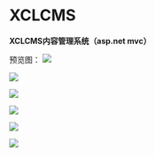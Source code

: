 # XCLCMS

**XCLCMS内容管理系统（asp.net mvc）**

预览图：
![](https://raw.githubusercontent.com/xucongli1989/XCLCMS/master/XCLCMS/XCLCMS.Document/Img/11.jpg)

![](https://raw.githubusercontent.com/xucongli1989/XCLCMS/master/XCLCMS/XCLCMS.Document/Img/22.jpg)

![](https://raw.githubusercontent.com/xucongli1989/XCLCMS/master/XCLCMS/XCLCMS.Document/Img/33.jpg)

![](https://raw.githubusercontent.com/xucongli1989/XCLCMS/master/XCLCMS/XCLCMS.Document/Img/44.jpg)

![](https://raw.githubusercontent.com/xucongli1989/XCLCMS/master/XCLCMS/XCLCMS.Document/Img/55.jpg)

![](https://raw.githubusercontent.com/xucongli1989/XCLCMS/master/XCLCMS/XCLCMS.Document/Img/66.jpg)
